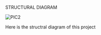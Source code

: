 STRUCTURAL DIAGRAM

![PIC2](https://user-images.githubusercontent.com/94339311/144107235-75f97388-2608-4e28-99d7-764fa14a709e.png)

Here is the structral diagram of this project
